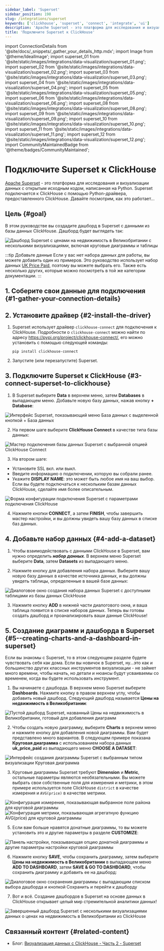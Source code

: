 ```yaml
---
sidebar_label: 'Superset'
sidebar_position: 198
slug: /integrations/superset
keywords: ['clickhouse', 'superset', 'connect', 'integrate', 'ui']
description: 'Apache Superset - это платформа для исследования и визуализации данных с открытым исходным кодом.'
title: 'Подключите Superset к ClickHouse'
---
```


import ConnectionDetails from '@site/docs/_snippets/_gather_your_details_http.mdx';
import Image from '@theme/IdealImage';
import superset_01 from '@site/static/images/integrations/data-visualization/superset_01.png';
import superset_02 from '@site/static/images/integrations/data-visualization/superset_02.png';
import superset_03 from '@site/static/images/integrations/data-visualization/superset_03.png';
import superset_04 from '@site/static/images/integrations/data-visualization/superset_04.png';
import superset_05 from '@site/static/images/integrations/data-visualization/superset_05.png';
import superset_06 from '@site/static/images/integrations/data-visualization/superset_06.png';
import superset_08 from '@site/static/images/integrations/data-visualization/superset_08.png';
import superset_09 from '@site/static/images/integrations/data-visualization/superset_09.png';
import superset_10 from '@site/static/images/integrations/data-visualization/superset_10.png';
import superset_11 from '@site/static/images/integrations/data-visualization/superset_11.png';
import superset_12 from '@site/static/images/integrations/data-visualization/superset_12.png';
import CommunityMaintainedBadge from '@theme/badges/CommunityMaintained';


# Подключите Superset к ClickHouse

<CommunityMaintainedBadge/>

<a href="https://superset.apache.org/" target="_blank">Apache Superset</a> - это платформа для исследования и визуализации данных с открытым исходным кодом, написанная на Python. Superset подключается к ClickHouse с помощью Python-драйвера, предоставленного ClickHouse. Давайте посмотрим, как это работает...

## Цель {#goal}

В этом руководстве вы создадите дашборд в Superset с данными из базы данных ClickHouse. Дашборд будет выглядеть так:

<Image size="md" img={superset_12} alt="Дашборд Superset с ценами на недвижимость в Великобритании с несколькими визуализациями, включая круговые диаграммы и таблицы" border />
<br/>

:::tip Добавьте данные
Если у вас нет набора данных для работы, вы можете добавить один из примеров. Это руководство использует набор данных [UK Price Paid](/getting-started/example-datasets/uk-price-paid.md), поэтому вы можете выбрать его. Также есть несколько других, которые можно посмотреть в той же категории документации.
:::

## 1. Соберите свои данные для подключения {#1-gather-your-connection-details}
<ConnectionDetails />

## 2. Установите драйвер {#2-install-the-driver}

1. Superset использует драйвер `clickhouse-connect` для подключения к ClickHouse. Подробности о `clickhouse-connect` можно найти по адресу <a href="https://pypi.org/project/clickhouse-connect/" target="_blank">https://pypi.org/project/clickhouse-connect/</a>, его можно установить с помощью следующей команды:

    ```console
    pip install clickhouse-connect
    ```

2. Запустите (или перезапустите) Superset.

## 3. Подключите Superset к ClickHouse {#3-connect-superset-to-clickhouse}

1. В Superset выберите **Data** в верхнем меню, затем **Databases** в выпадающем меню. Добавьте новую базу данных, нажав кнопку **+ Database**:

<Image size="lg" img={superset_01} alt="Интерфейс Superset, показывающий меню База данных с выделенной кнопкой + База данных" border />
<br/>

2. На первом шаге выберите **ClickHouse Connect** в качестве типа базы данных:

<Image size="sm" img={superset_02} alt="Мастер подключения базы данных Superset с выбранной опцией ClickHouse Connect" border />
<br/>

3. На втором шаге:
  - Установите SSL вкл. или выкл.
  - Введите информацию о подключении, которую вы собрали ранее.
  - Укажите **DISPLAY NAME**: это может быть любое имя на ваш выбор. Если вы будете подключаться к нескольким базам данных ClickHouse, сделайте имя более описательным.

<Image size="sm" img={superset_03} alt="Форма конфигурации подключения Superset с параметрами подключения ClickHouse" border />
<br/>

4. Нажмите кнопки **CONNECT**, а затем **FINISH**, чтобы завершить мастер настройки, и вы должны увидеть вашу базу данных в списке баз данных.

## 4. Добавьте набор данных {#4-add-a-dataset}

1. Чтобы взаимодействовать с данными ClickHouse в Superset, вам нужно определить **_набор данных_**. В верхнем меню Superset выберите **Data**, затем **Datasets** из выпадающего меню.

2. Нажмите кнопку для добавления набора данных. Выберите вашу новую базу данных в качестве источника данных, и вы должны увидеть таблицы, определенные в вашей базе данных:

<Image size="sm" img={superset_04} alt="Диалоговое окно создания набора данных Superset с доступными таблицами из базы данных ClickHouse" border />
<br/>

3. Нажмите кнопку **ADD** в нижней части диалогового окна, и ваша таблица появится в списке наборов данных. Теперь вы готовы создать дашборд и проанализировать ваши данные ClickHouse!


## 5. Создание диаграмм и дашборда в Superset {#5--creating-charts-and-a-dashboard-in-superset}

Если вы знакомы с Superset, то в этом следующем разделе будете чувствовать себя как дома. Если вы новичок в Superset, ну...это как и большинство других классных инструментов визуализации - не займет много времени, чтобы начать, но детали и нюансы будут усваиваемы со временем, когда вы будете использовать инструмент.

1. Вы начинаете с дашборда. В верхнем меню Superset выберите **Dashboards**. Нажмите кнопку в правом верхнем углу, чтобы добавить новый дашборд. Следующий дашборд называется **Цены на недвижимость в Великобритании**:

<Image size="md" img={superset_05} alt="Пустой дашборд Superset, названный Цены на недвижимость в Великобритании, готовый для добавления диаграмм" border />
<br/>

2. Чтобы создать новую диаграмму, выберите **Charts** в верхнем меню и нажмите кнопку для добавления новой диаграммы. Вам будет представлено много вариантов. В следующем примере показана **Круговая диаграмма** с использованием набора данных **uk_price_paid** из выпадающего меню **CHOOSE A DATASET**:

<Image size="md" img={superset_06} alt="Интерфейс создания диаграммы Superset с выбранным типом визуализации Круговая диаграмма" border />
<br/>

3. Круговые диаграммы Superset требуют **Dimension** и **Metric**, остальные параметры являются необязательными. Вы можете выбрать свои собственные поля для измерения и метрики, в этом примере используется поле ClickHouse `district` в качестве измерения и `AVG(price)` в качестве метрики.

<Image size="md" img={superset_08} alt="Конфигурация измерения, показывающая выбранное поле района для круговой диаграммы" border />
<Image size="md" img={superset_09} alt="Конфигурация метрики, показывающая агрегатную функцию AVG(price) для круговой диаграммы" border />
<br/>

5. Если вам больше нравятся донатные диаграммы, то вы можете установить это и другие параметры в разделе **CUSTOMIZE**:

<Image size="sm" img={superset_10} alt="Панель настройки, показывающая опцию донатной диаграммы и другие параметры настройки круговой диаграммы" border />
<br/>

6. Нажмите кнопку **SAVE**, чтобы сохранить диаграмму, затем выберите **Цены на недвижимость в Великобритании** в выпадающем меню **ADD TO DASHBOARD**, затем **SAVE & GO TO DASHBOARD**, чтобы сохранить диаграмму и добавить ее на дашборд:

<Image size="md" img={superset_11} alt="Диалоговое окно сохранения диаграммы с выпадающим списком выбора дашборда и кнопкой Сохранить и перейти к дашборду" border />
<br/>

7. Вот и всё. Создание дашбордов в Superset на основе данных в ClickHouse открывает целый мир стремительной аналитики данных!

<Image size="md" img={superset_12} alt="Завершенный дашборд Superset с несколькими визуализациями данных о ценах на недвижимость в Великобритании из ClickHouse" border />
<br/>

## Связанный контент {#related-content}

- Блог: [Визуализация данных с ClickHouse - Часть 2 - Superset](https://clickhouse.com/blog/visualizing-data-with-superset)
